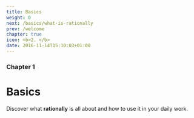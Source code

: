```yaml
---
title: Basics
weight: 0
next: /basics/what-is-rationally
prev: /welcome
chapter: true
icon: <b>2. </b>
date: 2016-11-14T15:10:03+01:00
---
```


### Chapter 1

# Basics

Discover what **rationally** is all about and how to use it in your daily work.